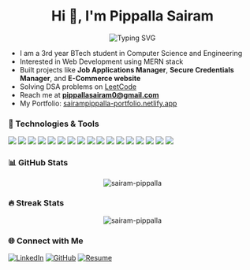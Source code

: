 <h1 align="center">Hi 👋, I'm Pippalla Sairam</h1>

<p align="center">
  <img src="https://readme-typing-svg.demolab.com?font=Fira+Code&weight=600&size=22&pause=1000&color=0E75B6&center=true&vCenter=true&width=600&lines=Aspiring+Software+Developer;MERN+Stack+Developer;ML+Enthusiast;Cloud+in+AWS" alt="Typing SVG" />
</p>

- I am a 3rd year BTech student in Computer Science and Engineering
- Interested in Web Development using MERN stack
- Built projects like **Job Applications Manager**, **Secure Credentials Manager**, and **E-Commerce website**
- Solving DSA problems on [LeetCode](https://leetcode.com/u/sairam_pippalla)
- Reach me at **[pippallasairam0@gmail.com](mailto:pippallasairam0@gmail.com)**
- My Portfolio: [sairampippalla-portfolio.netlify.app](https://sairampippalla-portfolio.netlify.app/)

### 🚀 Technologies & Tools
<p>
  <img src="https://img.shields.io/badge/Python-3776AB?style=for-the-badge&logo=python&logoColor=white" />
  <img src="https://img.shields.io/badge/C-00599C?style=for-the-badge&logo=c&logoColor=white" />
  <img src="https://img.shields.io/badge/Java-ED8B00?style=for-the-badge&logo=java&logoColor=white" />
  <img src="https://img.shields.io/badge/HTML5-E34F26?style=for-the-badge&logo=html5&logoColor=white" />
  <img src="https://img.shields.io/badge/CSS3-1572B6?style=for-the-badge&logo=css3&logoColor=white" />
  <img src="https://img.shields.io/badge/JavaScript-F7DF1E?style=for-the-badge&logo=javascript&logoColor=black" />
  <img src="https://img.shields.io/badge/React-61DAFB?style=for-the-badge&logo=react&logoColor=black" />
  <img src="https://img.shields.io/badge/Node.js-339933?style=for-the-badge&logo=node.js&logoColor=white" />
  <img src="https://img.shields.io/badge/Express.js-000000?style=for-the-badge&logo=express&logoColor=white" />
  <img src="https://img.shields.io/badge/MongoDB-4EA94B?style=for-the-badge&logo=mongodb&logoColor=white" />
  <img src="https://img.shields.io/badge/MySQL-4479A1?style=for-the-badge&logo=mysql&logoColor=white" />
  <img src="https://img.shields.io/badge/TailwindCSS-38B2AC?style=for-the-badge&logo=tailwind-css&logoColor=white" />
  <img src="https://img.shields.io/badge/Bootstrap-7952B3?style=for-the-badge&logo=bootstrap&logoColor=white" />
  <img src="https://img.shields.io/badge/Git-F05032?style=for-the-badge&logo=git&logoColor=white" />
  <img src="https://img.shields.io/badge/GitHub-181717?style=for-the-badge&logo=github&logoColor=white" />
  <img src="https://img.shields.io/badge/VSCode-007ACC?style=for-the-badge&logo=visual-studio-code&logoColor=white" />
  <img src="https://img.shields.io/badge/AWS-FF9900?style=for-the-badge&logo=amazonaws&logoColor=white" />
</p>

### 📊 GitHub Stats
<p align="center">
  <img src="https://github-readme-stats.vercel.app/api?username=pippalla-sairam&show_icons=true&theme=tokyonight" alt="sairam-pippalla" />
</p>

### 🔥 Streak Stats
<p align="center">
  <img src="https://streak-stats.demolab.com?user=pippalla-sairam&theme=tokyonight&hide_border=true" alt="sairam-pippalla" />
</p>

### 🌐 Connect with Me
[![LinkedIn](https://img.shields.io/badge/LinkedIn-0A66C2?style=for-the-badge&logo=linkedin&logoColor=white)](https://www.linkedin.com/in/sairam-pippalla-a3bb3a2b7/)
[![GitHub](https://img.shields.io/badge/GitHub-171515?style=for-the-badge&logo=github&logoColor=white)](https://github.com/pippalla-sairam)
[![Resume](https://img.shields.io/badge/Resume-FF5733?style=for-the-badge&logo=google-drive&logoColor=white)](https://drive.google.com/file/d/1HnALD37we3gAlA6BVFsu2vG-fsuv5tTt/view?usp=sharing)
